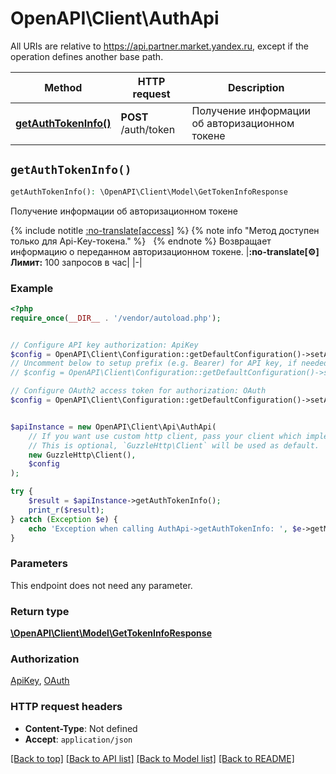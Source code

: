 # OpenAPI\Client\AuthApi

All URIs are relative to https://api.partner.market.yandex.ru, except if the operation defines another base path.

| Method | HTTP request | Description |
| ------------- | ------------- | ------------- |
| [**getAuthTokenInfo()**](AuthApi.md#getAuthTokenInfo) | **POST** /auth/token | Получение информации об авторизационном токене |


## `getAuthTokenInfo()`

```php
getAuthTokenInfo(): \OpenAPI\Client\Model\GetTokenInfoResponse
```

Получение информации об авторизационном токене

{% include notitle [:no-translate[access]](../../_auto/method_scopes/getAuthTokenInfo.md) %}  {% note info \"Метод доступен только для Api-Key-токена.\" %}     {% endnote %}  Возвращает информацию о переданном авторизационном токене.  |**:no-translate[⚙️] Лимит:** 100 запросов в час| |-|

### Example

```php
<?php
require_once(__DIR__ . '/vendor/autoload.php');


// Configure API key authorization: ApiKey
$config = OpenAPI\Client\Configuration::getDefaultConfiguration()->setApiKey('Api-Key', 'YOUR_API_KEY');
// Uncomment below to setup prefix (e.g. Bearer) for API key, if needed
// $config = OpenAPI\Client\Configuration::getDefaultConfiguration()->setApiKeyPrefix('Api-Key', 'Bearer');

// Configure OAuth2 access token for authorization: OAuth
$config = OpenAPI\Client\Configuration::getDefaultConfiguration()->setAccessToken('YOUR_ACCESS_TOKEN');


$apiInstance = new OpenAPI\Client\Api\AuthApi(
    // If you want use custom http client, pass your client which implements `GuzzleHttp\ClientInterface`.
    // This is optional, `GuzzleHttp\Client` will be used as default.
    new GuzzleHttp\Client(),
    $config
);

try {
    $result = $apiInstance->getAuthTokenInfo();
    print_r($result);
} catch (Exception $e) {
    echo 'Exception when calling AuthApi->getAuthTokenInfo: ', $e->getMessage(), PHP_EOL;
}
```

### Parameters

This endpoint does not need any parameter.

### Return type

[**\OpenAPI\Client\Model\GetTokenInfoResponse**](../Model/GetTokenInfoResponse.md)

### Authorization

[ApiKey](../../README.md#ApiKey), [OAuth](../../README.md#OAuth)

### HTTP request headers

- **Content-Type**: Not defined
- **Accept**: `application/json`

[[Back to top]](#) [[Back to API list]](../../README.md#endpoints)
[[Back to Model list]](../../README.md#models)
[[Back to README]](../../README.md)
